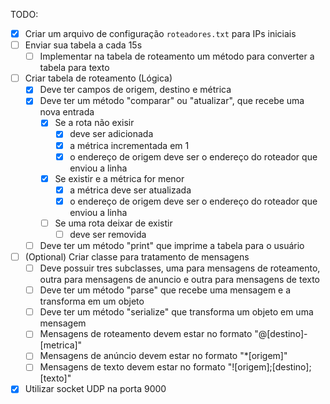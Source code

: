 TODO:

- [x] Criar um arquivo de configuração `roteadores.txt` para IPs iniciais
- [ ] Enviar sua tabela a cada 15s
  - [ ] Implementar na tabela de roteamento um método para converter a tabela para texto
- [ ] Criar tabela de roteamento (Lógica)
  - [x] Deve ter campos de origem, destino e métrica
  - [x] Deve ter um método "comparar" ou "atualizar", que recebe uma nova entrada
    - [x] Se a rota não exisir
      - [x] deve ser adicionada
      - [x] a métrica incrementada em 1
      - [x] o endereço de origem deve ser o endereço do roteador que enviou a linha
    - [x] Se existir e a métrica for menor
      - [x] a métrica deve ser atualizada
      - [x] o endereço de origem deve ser o endereço do roteador que enviou a linha
    - [ ] Se uma rota deixar de existir
      - [ ] deve ser removida
  - [ ] Deve ter um método "print" que imprime a tabela para o usuário
- [ ] (Optional) Criar classe para tratamento de mensagens
  - [ ] Deve possuir tres subclasses, uma para mensagens de roteamento, outra para mensagens de anuncio e outra para mensagens de texto
  - [ ] Deve ter um método "parse" que recebe uma mensagem e a transforma em um objeto
  - [ ] Deve ter um método "serialize" que transforma um objeto em uma mensagem
  - [ ] Mensagens de roteamento devem estar no formato "@[destino]-[metrica]"
  - [ ] Mensagens de anúncio devem estar no formato "*[origem]"
  - [ ] Mensagens de texto devem estar no formato "![origem];[destino];[texto]"
- [x] Utilizar socket UDP na porta 9000
